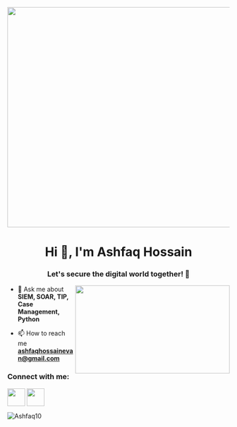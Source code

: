 <p align="center">
  <img width="900" height="500" src="https://user-images.githubusercontent.com/74038190/212750672-2f3f2b50-c84f-4ed8-a60a-849ae69ff9df.gif">
</p>
<h1 align="center">Hi 👋, I'm Ashfaq Hossain</h1>
<h3 align="center">Let's secure the digital world together! 🔐</h3>

<img align="right" width="350" height="200" src="https://user-images.githubusercontent.com/74038190/212749447-bfb7e725-6987-49d9-ae85-2015e3e7cc41.gif">


- 💬 Ask me about **SIEM, SOAR, TIP, Case Management, Python**

- 📫 How to reach me **ashfaqhossainevan@gmail.com**

<h3 align="left">Connect with me:</h3>
<p align="left">
<a href="https://www.linkedin.com/in/ashfaqhossain11/" target="blank"><img align="center" src="https://seeklogo.com/images/L/linkedin-icon-logo-FBADE03110-seeklogo.com.png" height="40" width="40" /></a>
<a href="https://www.facebook.com/ashfaq.hossain.35" target="blank"><img align="center" src="https://cdn-icons-png.flaticon.com/512/4406/4406220.png" height="40" width="40" /></a>
</p>
<p><img align="center" src="https://github-readme-stats.vercel.app/api/top-langs?username=Ashfaq10&show_icons=true&locale=en&layout=compact" alt="Ashfaq10" /></p>
<!--
**Ashfaq10/Ashfaq10** is a ✨ _special_ ✨ repository because its `README.md` (this file) appears on your GitHub profile.

Here are some ideas to get you started:

- 🔭 I’m currently working on ...
- 🌱 I’m currently learning ...
- 👯 I’m looking to collaborate on ...
- 🤔 I’m looking for help with ...
- 💬 Ask me about ...
- 📫 How to reach me: ...
- 😄 Pronouns: ...
- ⚡ Fun fact: ...
-->
